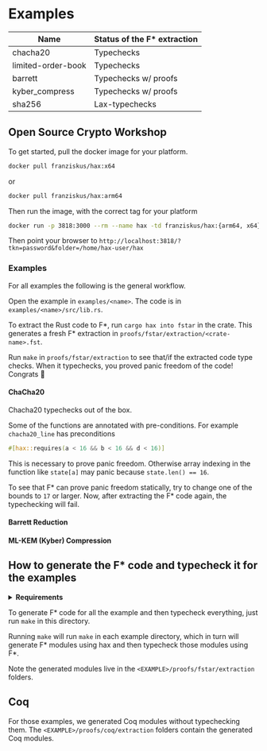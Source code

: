 # Examples

| Name               | Status of the F\* extraction |
| ------------------ | ---------------------------- |
| chacha20           | Typechecks                   |
| limited-order-book | Typechecks                   |
| barrett            | Typechecks w/ proofs         |
| kyber_compress     | Typechecks w/ proofs         |
| sha256             | Lax-typechecks               |

## Open Source Crypto Workshop

To get started, pull the docker image for your platform.

```bash
docker pull franziskus/hax:x64
```

or

```bash
docker pull franziskus/hax:arm64
```

Then run the image, with the correct tag for your platform

```bash
docker run -p 3818:3000 --rm --name hax -td franziskus/hax:{arm64, x64} password
```

Then point your browser to `http://localhost:3818/?tkn=password&folder=/home/hax-user/hax`

### Examples

For all examples the following is the general workflow.

Open the example in `examples/<name>`.
The code is in `examples/<name>/src/lib.rs`.

To extract the Rust code to F\*, run `cargo hax into fstar` in the crate.
This generates a fresh F\* extraction in `proofs/fstar/extraction/<crate-name>.fst`.

Run `make` in `proofs/fstar/extraction` to see that/if the extracted code type checks.
When it typechecks, you proved panic freedom of the code! Congrats 🎉

#### ChaCha20

Chacha20 typechecks out of the box.

Some of the functions are annotated with pre-conditions.
For example `chacha20_line` has preconditions

```rust
#[hax::requires(a < 16 && b < 16 && d < 16)]
```

This is necessary to prove panic freedom.
Otherwise array indexing in the function like `state[a]` may panic because `state.len() == 16`.

To see that F* can prove panic freedom statically, try to change one of the bounds to `17` or larger.
Now, after extracting the F* code again, the typechecking will fail.

#### Barrett Reduction

#### ML-KEM (Kyber) Compression

## How to generate the F\* code and typecheck it for the examples

<details>
  <summary><b>Requirements</b></summary>
  
  First, make sure to have hax installed in PATH. Then:
  
  * With Nix, `nix develop .#fstar` setups a shell automatically for you.
     
  * Without Nix:
    1. install F* `v2024.01.13`<!---FSTAR_VERSION--> manually (see https://github.com/FStarLang/FStar/blob/master/INSTALL.md);
       1. make sure to have `fstar.exe` in PATH;
       2. or set the `FSTAR_HOME` environment variable.
    2. clone [Hacl*](https://github.com/hacl-star/hacl-star) somewhere;
    3. `export HACL_HOME=THE_DIRECTORY_WHERE_YOU_HAVE_HACL_STAR`.
</details>

To generate F\* code for all the example and then typecheck
everything, just run `make` in this directory.

Running `make` will run `make` in each example directory, which in
turn will generate F\* modules using hax and then typecheck those
modules using F\*.

Note the generated modules live in the
`<EXAMPLE>/proofs/fstar/extraction` folders.

## Coq

For those examples, we generated Coq modules without typechecking them.
The `<EXAMPLE>/proofs/coq/extraction` folders contain the generated Coq modules.
